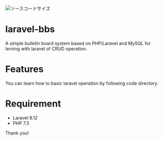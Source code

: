 ![ソースコードサイズ](https://img.shields.io/github/languages/code-size/upbook0426/laravel-bbs)

# laravel-bbs
 
A simple bulletin board system based on PHP/Laravel and MySQL for lerning with laravel of CRUD operation.

# Features
 
You can learn how to basic laravel operation by following code directory.

 
# Requirement
 
* Laravel 8.12
* PHP 7.3
 
 
Thank you!
